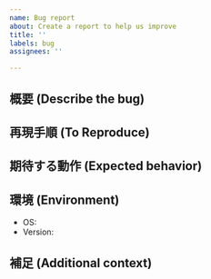 ```yaml
---
name: Bug report
about: Create a report to help us improve
title: ''
labels: bug
assignees: ''

---
```


## 概要 (Describe the bug)

## 再現手順 (To Reproduce)

## 期待する動作 (Expected behavior)

## 環境 (Environment)
 - OS: 
 - Version: 

## 補足 (Additional context)
